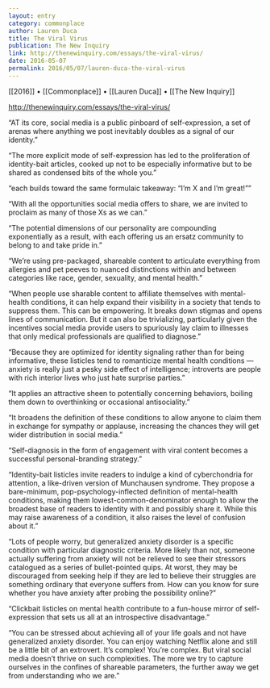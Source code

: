 ```yaml
---
layout: entry
category: commonplace
author: Lauren Duca
title: The Viral Virus
publication: The New Inquiry
link: http://thenewinquiry.com/essays/the-viral-virus/
date: 2016-05-07
permalink: 2016/05/07/lauren-duca-the-viral-virus
---
```


[[2016]] • [[Commonplace]] • [[Lauren Duca]] • [[The New Inquiry]]

http://thenewinquiry.com/essays/the-viral-virus/

“AT its core, social media is a public pinboard of self-expression, a set of arenas where anything we post inevitably doubles as a signal of our identity.”

“The more explicit mode of self-expression has led to the proliferation of identity-bait articles, cooked up not to be especially informative but to be shared as condensed bits of the whole you.”

“each builds toward the same formulaic takeaway: “I’m X and I’m great!””

“With all the opportunities social media offers to share, we are invited to proclaim as many of those Xs as we can.”

“The potential dimensions of our personality are compounding exponentially as a result, with each offering us an ersatz community to belong to and take pride in.”

“We’re using pre-packaged, shareable content to articulate everything from allergies and pet peeves to nuanced distinctions within and between categories like race, gender, sexuality, and mental health.”

“When people use sharable content to affiliate themselves with mental-health conditions, it can help expand their visibility in a society that tends to suppress them. This can be empowering. It breaks down stigmas and opens lines of communication. But it can also be trivializing, particularly given the incentives social media provide users to spuriously lay claim to illnesses that only medical professionals are qualified to diagnose.”

“Because they are optimized for identity signaling rather than for being informative, these listicles tend to romanticize mental health conditions — anxiety is really just a pesky side effect of intelligence; introverts are people with rich interior lives who just hate surprise parties.”

“It applies an attractive sheen to potentially concerning behaviors, boiling them down to overthinking or occasional antisociality.”

“It broadens the definition of these conditions to allow anyone to claim them in exchange for sympathy or applause, increasing the chances they will get wider distribution in social media.”

“Self-diagnosis in the form of engagement with viral content becomes a successful personal-branding strategy.”

“Identity-bait listicles invite readers to indulge a kind of cyberchondria for attention, a like-driven version of Munchausen syndrome. They propose a bare-minimum, pop-psychology-inflected definition of mental-health conditions, making them lowest-common-denominator enough to allow the broadest base of readers to identity with it and possibly share it. While this may raise awareness of a condition, it also raises the level of confusion about it.”

“Lots of people worry, but generalized anxiety disorder is a specific condition with particular diagnostic criteria. More likely than not, someone actually suffering from anxiety will not be relieved to see their stressors catalogued as a series of bullet-pointed quips. At worst, they may be discouraged from seeking help if they are led to believe their struggles are something ordinary that everyone suffers from. How can you know for sure whether you have anxiety after probing the possibility online?”

“Clickbait listicles on mental health contribute to a fun-house mirror of self-expression that sets us all at an introspective disadvantage.”

“You can be stressed about achieving all of your life goals and not have generalized anxiety disorder. You can enjoy watching Netflix alone and still be a little bit of an extrovert. It’s complex! You’re complex. But viral social media doesn’t thrive on such complexities. The more we try to capture ourselves in the confines of shareable parameters, the further away we get from understanding who we are.”

